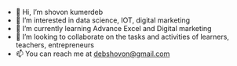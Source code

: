 - 👋 Hi, I’m shovon kumerdeb
- 👀 I’m interested in data science, IOT, digital marketing 
- 🌱 I’m currently learning Advance Excel and Digital marketing 
- 💞️ I’m looking to collaborate on the tasks and activities of learners, teachers, entrepreneurs 
- 📫 You can reach me at debshovon@gmail.com 

<!---
shovonkumer/shovonkumer is a ✨ special ✨ repository because its `README.md` (this file) appears on your GitHub profile.
You can click the Preview link to take a look at your changes.
--->
